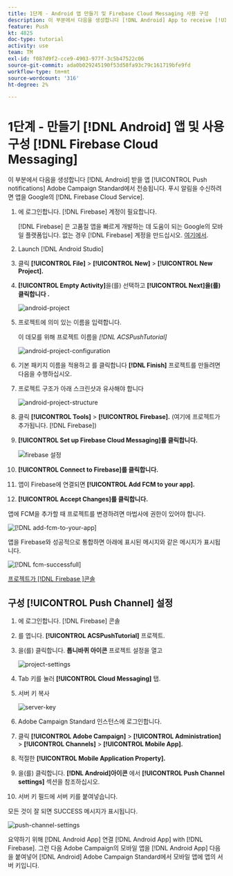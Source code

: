```yaml
---
title: 1단계 - Android 앱 만들기 및 Firebase Cloud Messaging 사용 구성
description: 이 부분에서 다음을 생성합니다 [!DNL Android] App to receive [!UICONTROL Push notifications] Adobe Campaign Standard에서 전송됩니다. 푸시 알림을 수신하려면 앱을 Google의 [!DNL Firebase Cloud Service].
feature: Push
kt: 4825
doc-type: tutorial
activity: use
team: TM
exl-id: f087d9f2-cce9-4903-977f-3c5b47522c06
source-git-commit: ada0b029245190f53d58fa93c79c161719bfe9fd
workflow-type: tm+mt
source-wordcount: '316'
ht-degree: 2%

---
```


# 1단계 - 만들기 [!DNL Android] 앱 및 사용 구성 [!DNL Firebase Cloud Messaging]

이 부분에서 다음을 생성합니다 [!DNL Android] 받을 앱 [!UICONTROL Push notifications] Adobe Campaign Standard에서 전송됩니다. 푸시 알림을 수신하려면 앱을 Google의 [!DNL Firebase Cloud Service].

1. 에 로그인합니다. [!DNL Firebase] 계정이 필요합니다.

   [!DNL Firebase] 은 고품질 앱을 빠르게 개발하는 데 도움이 되는 Google의 모바일 플랫폼입니다. 없는 경우 [!DNL Firebase] 계정을 만드십시오. [여기에서](https://firebase.google.com).

2. Launch [!DNL Android Studio]
3. 클릭 **[!UICONTROL File]** > **[!UICONTROL New]** > **[!UICONTROL New Project].**
4. **[!UICONTROL Empty Activity]**&#x200B;을(를) 선택하고 **[!UICONTROL Next]을(를) 클릭합니다 .**

   ![android-project](assets/android-project.PNG)

5. 프로젝트에 의미 있는 이름을 입력합니다.

   이 데모를 위해 프로젝트 이름을 *[!DNL ACSPushTutorial]*

   ![android-project-configuration](assets/android-project-configuration.PNG)

6. 기본 패키지 이름을 적용하고 를 클릭합니다 **[!DNL Finish]** 프로젝트를 만들려면 다음을 수행하십시오.
7. 프로젝트 구조가 아래 스크린샷과 유사해야 합니다

   ![android-project-structure](assets/android-project-structure.PNG)

8. 클릭 **[!UICONTROL Tools]** > **[!UICONTROL Firebase].** (여기에 프로젝트가 추가됩니다. [!DNL Firebase])
9. **[!UICONTROL Set up Firebase Cloud Messaging]를 클릭합니다.**

   ![firebase 설정](assets/android-project-firebase-messaging.PNG)

10. **[!UICONTROL Connect to Firebase]를 클릭합니다.**
11. 앱이 Firebase에 연결되면 **[!UICONTROL Add FCM to your app].**
12. **[!UICONTROL Accept Changes]를 클릭합니다.**

   앱에 FCM을 추가할 때 프로젝트를 변경하려면 마법사에 권한이 있어야 합니다.

   ![[!DNL add-fcm-to-your-app]](assets/firebase-add-fcm-to-app.PNG)

앱을 Firebase와 성공적으로 통합하면 아래에 표시된 메시지와 같은 메시지가 표시됩니다.

![[!DNL fcm-successfull]](assets/android-firebase-success.PNG)

[프로젝트가 [!DNL Firebase ]콘솔](https://console.firebase.google.com/)

## 구성 [!UICONTROL Push Channel] 설정

1. 에 로그인합니다. [!DNL Firebase] 콘솔
2. 를 엽니다. **[!UICONTROL ACSPushTutorial]** 프로젝트.
3. 을(를) 클릭합니다. **톱니바퀴 아이콘** 프로젝트 설정을 열고

   ![project-settings](assets/firebase-project-settings.PNG)

4. Tab 키를 눌러 **[!UICONTROL Cloud Messaging]** 탭.
5. 서버 키 복사

   ![server-key](assets/firebase-server-key.PNG)

6. Adobe Campaign Standard 인스턴스에 로그인합니다.
7. 클릭 **[!UICONTROL Adobe Campaign]** > **[!UICONTROL Administration]** > **[!UICONTROL Channels]** > **[!UICONTROL Mobile App].**
8. 적절한 **[!UICONTROL Mobile Application Property].**
9. 을(를) 클릭합니다. **[!DNL Android]아이콘** 에서 **[!UICONTROL Push Channel settings]** 섹션을 참조하십시오.
10. 서버 키 필드에 서버 키를 붙여넣습니다.

모든 것이 잘 되면 SUCCESS 메시지가 표시됩니다.

![push-channel-settings](assets/push-channel-settings.PNG)

요약하기 위해 [!DNL Android App] 연결 [!DNL Android App] with [!DNL Firebase]. 그런 다음 Adobe Campaign의 모바일 앱을 [!DNL Android App] 다음을 붙여넣어 [!DNL Android] Adobe Campaign Standard에서 모바일 앱에 앱의 서버 키입니다.
